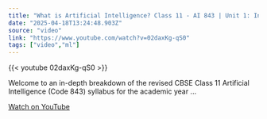 ```yaml
---
title: "What is Artificial Intelligence? Class 11 - AI 843 | Unit 1: Introduction- AI for Everyone"
date: "2025-04-18T13:24:48.903Z"
source: "video"
link: "https://www.youtube.com/watch?v=02daxKg-qS0"
tags: ["video","ml"]
---
```


{{< youtube 02daxKg-qS0 >}}

Welcome to an in-depth breakdown of the revised CBSE Class 11 Artificial Intelligence (Code 843) syllabus for the academic year ...

[Watch on YouTube](https://www.youtube.com/watch?v=02daxKg-qS0)
